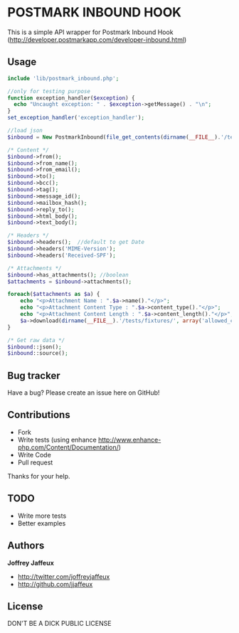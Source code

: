 POSTMARK INBOUND HOOK
=====================

This is a simple API wrapper for Postmark Inbound Hook (http://developer.postmarkapp.com/developer-inbound.html)


Usage
-----

``` php
include 'lib/postmark_inbound.php';

//only for testing purpose
function exception_handler($exception) {
  echo "Uncaught exception: " . $exception->getMessage() . "\n";
}
set_exception_handler('exception_handler');

//load json
$inbound = New PostmarkInbound(file_get_contents(dirname(__FILE__).'/tests/fixtures/valid_http_post.json'));

/* Content */
$inbound->from();
$inbound->from_name();
$inbound->from_email();
$inbound->to();
$inbound->bcc();
$inbound->tag();
$inbound->message_id();
$inbound->mailbox_hash();
$inbound->reply_to();
$inbound->html_body();
$inbound->text_body();

/* Headers */
$inbound->headers();  //default to get Date
$inbound->headers('MIME-Version');
$inbound->headers('Received-SPF');

/* Attachments */
$inbound->has_attachments(); //boolean
$attachments = $inbound->attachments();

foreach($attachments as $a) {
	echo "<p>Attachment Name : ".$a->name()."</p>";
	echo "<p>Attachment Content Type : ".$a->content_type()."</p>";
	echo "<p>Attachment Content Length : ".$a->content_length()."</p>";
	$a->download(dirname(__FILE__).'/tests/fixtures/', array('allowed_content_types' => 'image/png'), '10000'); //second and third are optionnals
}

/* Get raw data */
$inbound::json();
$inbound::source();
``` 

Bug tracker
-----------

Have a bug? Please create an issue here on GitHub!


Contributions
-------------

* Fork
* Write tests (using enhance http://www.enhance-php.com/Content/Documentation/)
* Write Code
* Pull request

Thanks for your help.


TODO
----

* Write more tests
* Better examples


Authors
-------

**Joffrey Jaffeux**

+ http://twitter.com/joffreyjaffeux
+ http://github.com/jjaffeux

License
---------------------

DON'T BE A DICK PUBLIC LICENSE